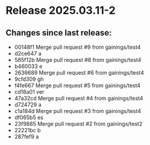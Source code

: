 # Release 2025.03.11-2
## Changes since last release:
- 00148f1 Merge pull request #9 from gainings/test4
- d2ce647 a
- 585f12b Merge pull request #8 from gainings/test4
- b460033 e
- 2636689 Merge pull request #6 from gainings/test4
- 9cfd309 gh
- f4fe667 Merge pull request #5 from gainings/test4
- cd18a01 ver
- 47a32cd Merge pull request #4 from gainings/test4
- d724729 a
- c1a184d Merge pull request #3 from gainings/test4
- df065b5 es
- 23f9885 Merge pull request #2 from gainings/test2
- 22221bc b
- 287fef9 a